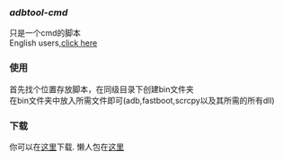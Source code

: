 ### *adbtool-cmd*
只是一个cmd的脚本  
English users,[click here](https://github.com/cyjboost/adbtool-cmd/English)     
### 使用      
首先找个位置存放脚本，在同级目录下创建bin文件夹    
在bin文件夹中放入所需文件即可(adb,fastboot,scrcpy以及其所需的所有dll)      
### 下载      
你可以在[这里](https://github.com/cyjboost/adbtool-cmd)下载.
懒人包在[这里](https://github.com/cyjboost/adbtool-cmd/releases)
